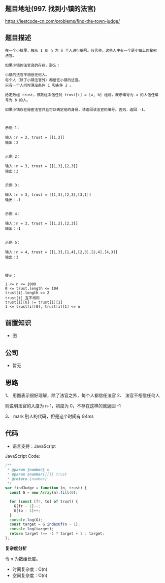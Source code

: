 ## 题目地址(997. 找到小镇的法官)

https://leetcode-cn.com/problems/find-the-town-judge/

## 题目描述

```
在一个小镇里，按从 1 到 n 为 n 个人进行编号。传言称，这些人中有一个是小镇上的秘密法官。

如果小镇的法官真的存在，那么：

小镇的法官不相信任何人。
每个人（除了小镇法官外）都信任小镇的法官。
只有一个人同时满足条件 1 和条件 2 。

给定数组 trust，该数组由信任对 trust[i] = [a, b] 组成，表示编号为 a 的人信任编号为 b 的人。

如果小镇存在秘密法官并且可以确定他的身份，请返回该法官的编号。否则，返回 -1。

 

示例 1：

输入：n = 2, trust = [[1,2]]
输出：2


示例 2：

输入：n = 3, trust = [[1,3],[2,3]]
输出：3


示例 3：

输入：n = 3, trust = [[1,3],[2,3],[3,1]]
输出：-1


示例 4：

输入：n = 3, trust = [[1,2],[2,3]]
输出：-1


示例 5：

输入：n = 4, trust = [[1,3],[1,4],[2,3],[2,4],[4,3]]
输出：3

 

提示：

1 <= n <= 1000
0 <= trust.length <= 104
trust[i].length == 2
trust[i] 互不相同
trust[i][0] != trust[i][1]
1 <= trust[i][0], trust[i][1] <= n
```

## 前置知识

- 图

## 公司

- 暂无

## 思路

1、 用图表示很好理解，除了法官之外，每个人都信任法官
2、 法官不相信任何人

则说明法官的入度为 n-1，初度为 0，不存在这样的就返回 -1

3、 mark 别人的代码，但是这个时间有 84ms

## 代码

- 语言支持：JavaScript

JavaScript Code:

```javascript
/**
 * @param {number} n
 * @param {number[][]} trust
 * @return {number}
 */
var findJudge = function (n, trust) {
  const G = new Array(n).fill(0);

  for (const [fr, to] of trust) {
    G[fr - 1]--;
    G[to - 1]++;
  }
  console.log(G);
  const target = G.indexOf(n - 1);
  console.log(target);
  return target !== -1 ? target + 1 : target;
};
```

**复杂度分析**

令 n 为数组长度。

- 时间复杂度：O(n)
- 空间复杂度：O(n)

